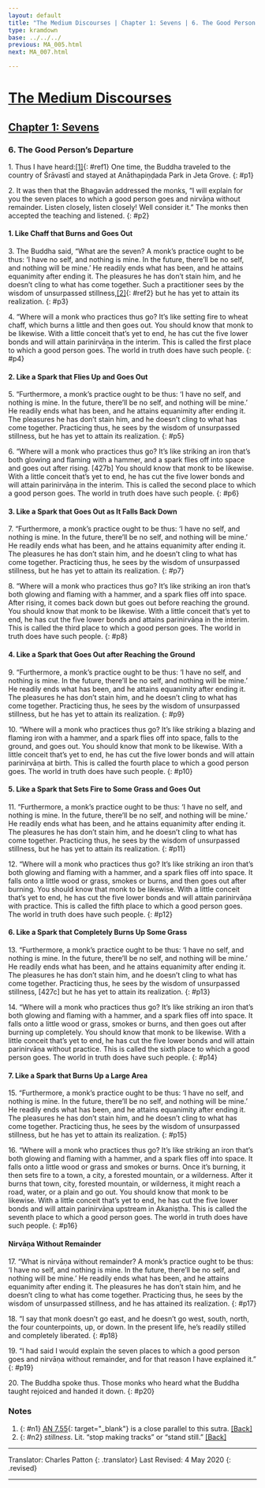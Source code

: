 ```yaml
---
layout: default
title: "The Medium Discourses | Chapter 1: Sevens | 6. The Good Person's Departure"
type: kramdown
base: ../../../
previous: MA_005.html
next: MA_007.html

---
```

# [The Medium Discourses](../../index.html)
## [Chapter 1: Sevens](index.html)
### 6. The Good Person’s Departure

1\. Thus I have heard:[\[1\]](#n1){: #ref1} One time, the Buddha traveled to the country of Śrāvastī and stayed at Anāthapiṇḍada Park in Jeta Grove.
{: #p1}

2\. It was then that the Bhagavān addressed the monks, “I will explain for you the seven places to which a good person goes and nirvāṇa without remainder. Listen closely, listen closely! Well consider it.”
The monks then accepted the teaching and listened.
{: #p2}

#### 1. Like Chaff that Burns and Goes Out

3\. The Buddha said, “What are the seven? A monk’s practice ought to be thus: ‘I have no self, and nothing is mine. In the future, there’ll be no self, and nothing will be mine.’ He readily ends what has been, and he attains equanimity after ending it. The pleasures he has don’t stain him, and he doesn’t cling to what has come together. Such a practitioner sees by the wisdom of unsurpassed stillness,[\[2\]](#n2){: #ref2} but he has yet to attain its realization.
{: #p3}

4\. “Where will a monk who practices thus go? It’s like setting fire to wheat chaff, which burns a little and then goes out. You should know that monk to be likewise. With a little conceit that’s yet to end, he has cut the five lower bonds and will attain parinirvāṇa in the interim. This is called the first place to which a good person goes. The world in truth does have such people.
{: #p4}

#### 2. Like a Spark that Flies Up and Goes Out

5\. “Furthermore, a monk’s practice ought to be thus: ‘I have no self, and nothing is mine. In the future, there’ll be no self, and nothing will be mine.’ He readily ends what has been, and he attains equanimity after ending it. The pleasures he has don’t stain him, and he doesn’t cling to what has come together. Practicing thus, he sees by the wisdom of unsurpassed stillness, but he has yet to attain its realization.
{: #p5}

6\. “Where will a monk who practices thus go? It’s like striking an iron that’s both glowing and flaming with a hammer, and a spark flies off into space and goes out after rising. [427b] You should know that monk to be likewise. With a little conceit that’s yet to end, he has cut the five lower bonds and will attain parinirvāṇa in the interim. This is called the second place to which a good person goes. The world in truth does have such people.
{: #p6}

#### 3. Like a Spark that Goes Out as It Falls Back Down

7\. “Furthermore, a monk’s practice ought to be thus: ‘I have no self, and nothing is mine. In the future, there’ll be no self, and nothing will be mine.’ He readily ends what has been, and he attains equanimity after ending it. The pleasures he has don’t stain him, and he doesn’t cling to what has come together. Practicing thus, he sees by the wisdom of unsurpassed stillness, but he has yet to attain its realization.
{: #p7}

8\. “Where will a monk who practices thus go? It’s like striking an iron that’s both glowing and flaming with a hammer, and a spark flies off into space. After rising, it comes back down but goes out before reaching the ground. You should know that monk to be likewise. With a little conceit that’s yet to end, he has cut the five lower bonds and attains parinirvāṇa in the interim. This is called the third place to which a good person goes. The world in truth does have such people.
{: #p8}

#### 4. Like a Spark that Goes Out after Reaching the Ground

9\. “Furthermore, a monk’s practice ought to be thus: ‘I have no self, and nothing is mine. In the future, there’ll be no self, and nothing will be mine.’ He readily ends what has been, and he attains equanimity after ending it. The pleasures he has don’t stain him, and he doesn’t cling to what has come together. Practicing thus, he sees by the wisdom of unsurpassed stillness, but he has yet to attain its realization.
{: #p9}

10\. “Where will a monk who practices thus go? It’s like striking a blazing and flaming iron with a hammer, and a spark flies off into space, falls to the ground, and goes out. You should know that monk to be likewise. With a little conceit that’s yet to end, he has cut the five lower bonds and will attain parinirvāṇa at birth. This is called the fourth place to which a good person goes. The world in truth does have such people.
{: #p10}

#### 5. Like a Spark that Sets Fire to Some Grass and Goes Out

11\. “Furthermore, a monk’s practice ought to be thus: ‘I have no self, and nothing is mine. In the future, there’ll be no self, and nothing will be mine.’ He readily ends what has been, and he attains equanimity after ending it. The pleasures he has don’t stain him, and he doesn’t cling to what has come together. Practicing thus, he sees by the wisdom of unsurpassed stillness, but he has yet to attain its realization.
{: #p11}

12\. “Where will a monk who practices thus go? It’s like striking an iron that’s both glowing and flaming with a hammer, and a spark flies off into space. It falls onto a little wood or grass, smokes or burns, and then goes out after burning. You should know that monk to be likewise. With a little conceit that’s yet to end, he has cut the five lower bonds and will attain parinirvāṇa with practice. This is called the fifth place to which a good person goes. The world in truth does have such people.
{: #p12}

#### 6. Like a Spark that Completely Burns Up Some Grass

13\. “Furthermore, a monk’s practice ought to be thus: ‘I have no self, and nothing is mine. In the future, there’ll be no self, and nothing will be mine.’ He readily ends what has been, and he attains equanimity after ending it. The pleasures he has don’t stain him, and he doesn’t cling to what has come together. Practicing thus, he sees by the wisdom of unsurpassed stillness, [427c] but he has yet to attain its realization.
{: #p13}

14\. “Where will a monk who practices thus go? It’s like striking an iron that’s both glowing and flaming with a hammer, and a spark flies off into space. It falls onto a little wood or grass, smokes or burns, and then goes out after burning up completely. You should know that monk to be likewise. With a little conceit that’s yet to end, he has cut the five lower bonds and will attain parinirvāṇa without practice. This is called the sixth place to which a good person goes. The world in truth does have such people.
{: #p14}

#### 7. Like a Spark that Burns Up a Large Area

15\. “Furthermore, a monk’s practice ought to be thus: ‘I have no self, and nothing is mine. In the future, there’ll be no self, and nothing will be mine.’ He readily ends what has been, and he attains equanimity after ending it. The pleasures he has don’t stain him, and he doesn’t cling to what has come together. Practicing thus, he sees by the wisdom of unsurpassed stillness, but he has yet to attain its realization.
{: #p15}

16\. “Where will a monk who practices thus go? It’s like striking an iron that’s both glowing and flaming with a hammer, and a spark flies off into space. It falls onto a little wood or grass and smokes or burns. Once it’s burning, it then sets fire to a town, a city, a forested mountain, or a wilderness. After it burns that town, city, forested mountain, or wilderness, it might reach a road, water, or a plain and go out. You should know that monk to be likewise. With a little conceit that’s yet to end, he has cut the five lower bonds and will attain parinirvāṇa upstream in Akaniṣṭha. This is called the seventh place to which a good person goes. The world in truth does have such people.
{: #p16}

#### Nirvāṇa Without Remainder

17\. “What is nirvāṇa without remainder? A monk’s practice ought to be thus: ‘I have no self, and nothing is mine. In the future, there’ll be no self, and nothing will be mine.’ He readily ends what has been, and he attains equanimity after ending it. The pleasures he has don’t stain him, and he doesn’t cling to what has come together. Practicing thus, he sees by the wisdom of unsurpassed stillness, and he has attained its realization.
{: #p17}

18\. “I say that monk doesn’t go east, and he doesn’t go west, south, north, the four counterpoints, up, or down. In the present life, he’s readily stilled and completely liberated.
{: #p18}

19\. “I had said I would explain the seven places to which a good person goes and nirvāṇa without remainder, and for that reason I have explained it.”
{: #p19}

20\. The Buddha spoke thus. Those monks who heard what the Buddha taught rejoiced and handed it down.
{: #p20}

### Notes
1. {: #n1} [AN 7.55](https://suttacentral.net/an7.55/en/sujato){: target="_blank"} is a close parallel to this sutra. [\[Back\]](#ref1)
2. {: #n2} *stillness*. Lit. “stop making tracks” or “stand still.” [\[Back\]](#ref2)

---

Translator: Charles Patton
{: .translator}
Last Revised: 4 May 2020
{: .revised}

---
